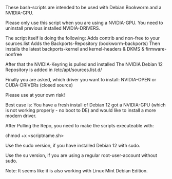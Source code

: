 These bash-scripts are intended to be used with Debian Bookworm and a NVIDIA-GPU.

Please only use this script when you are using a NVIDIA-GPU.
You need to uninstall previous installed NVIDIA-DRIVERS.

The script itself is doing the following:
Adds contrib and non-free to your sources.list
Adds the Backports-Repository (bookworm-backports)
Then installs the latest backports-kernel and kernel-headers & DKMS & firmware-nonfree

After that the NVIDIA-Keyring is pulled and installed
The NVIDIA Debian 12 Repository is added in /etc/apt/sources.list.d/

Finally you are asked, which driver you want to install: NVIDIA-OPEN or CUDA-DRIVERs (closed source)

Please use at your own risk! 

Best case is: You have a  fresh install of Debian 12 got a NVIDIA-GPU (which is not working properly - no boot to DE) and would like to install a more modern driver.

After Pulling the Repo, you need to make the scripts executeable with: 

chmod +x <scriptname.sh>

Use the sudo version, if you have installed Debian 12 with sudo.

Use the su version, if you are using a regular root-user-account without sudo.

Note: It seems like it is also working with Linux Mint Debian Edition.
